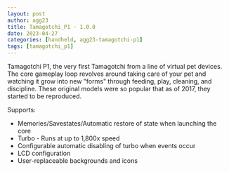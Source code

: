 ```yaml
---
layout: post
author: agg23
title: Tamagotchi_P1 - 1.0.0
date: 2023-04-27
categories: [handheld, agg23-tamagotchi-p1]
tags: [tamagotchi_p1]
---
```

Tamagotchi P1, the very first Tamagotchi from a line of virtual pet devices. The core gameplay loop revolves around taking care of your pet and watching it grow into new "forms" through feeding, play, cleaning, and discipline. These original models were so popular that as of 2017, they started to be reproduced.

Supports:
* Memories/Savestates/Automatic restore of state when launching the core
* Turbo - Runs at up to 1,800x speed
* Configurable automatic disabling of turbo when events occur
* LCD configuration
* User-replaceable backgrounds and icons


